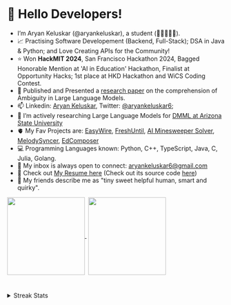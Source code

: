 <h1>👋 Hello Developers! </h1> 

- I’m Aryan Keluskar (@aryankeluskar), a student (📍🇮🇳🇺🇸).
- 📈 Practising Software Developement (Backend, Full-Stack); DSA in Java & Python; and Love Creating APIs for the Community!
- ⭐ Won **HackMIT 2024**, San Francisco Hackathon 2024, Bagged Honorable Mention at 'AI in Education' Hackathon, Finalist at Opportunity Hacks; 1st place at HKD Hackathon and WiCS Coding Contest.
- 🧬 Published and Presented a [research paper](https://arxiv.org/abs/2411.12395) on the comprehension of Ambiguity in Large Language Models.
- 📫 Linkedin: <a href="https://www.linkedin.com/in/aryankeluskar/">Aryan Keluskar</a>, Twitter: <a href="https://twitter.com/aryankeluskar6">@aryankeluskar6</a>;
  <!--- - 😁 Apart from coding, I love watching Movies, Pop/Soundtrack Music, playing Table Tennis, cycling, creating my very own web-series! --->
- 👀 I’m actively researching Large Language Models for [DMML at Arizona State University](https://dmml.asu.edu/)
- 🫀 My Fav Projects are: [EasyWire](https://easywire.aryankeluskar.com/), [FreshUntil](https://git.new/fresh), <a href="https://github.com/aryankeluskar/irina.minesweeper">AI Minesweeper Solver</a>, <a href="https://melodysyncer.aryankeluskar.com/">MelodySyncer</a>, <a href="http://dub.sh/edcomposer/" > EdComposer </a>
- 💻 Programming Languages known: Python, C++, TypeScript, Java, C, Julia, Golang.
- 📧 My inbox is always open to connect: <a href="mailto:aryankeluskar6@gmail.com">aryankeluskar6@gmail.com</a>
- 📝 Check out <a href="https://aryankeluskar.com/resume" target="__blank__">My Resume here</a> (Check out its source code [here](https://github.com/aryankeluskar/Latex-Resume))
- 🌻 My friends describe me as "tiny sweet helpful human, smart and quirky".

<a href="https://github.com/aryankeluskar/">
<img height=180 align="center"src="https://github-readme-stats.vercel.app/api?username=aryankeluskar&theme=github_dark" />
</a>‎‎ 
<a href="https://github.com/aryankeluskar/">
<img height=180 align="center" src="https://github-readme-stats.vercel.app/api/top-langs?username=aryankeluskar&theme=github_dark&layout=compact&langs_count=8&card_width=320&hide=jupyter%20notebook,swig,javascript" />
</a>

#

<details>
  <summary>Streak Stats</summary>
  <br>
  
  [![GitHub Streak](https://streak-stats.demolab.com?user=aryankeluskar&theme=github-dark-blue&border_radius=10&mode=weekly)](https://github.com/aryankeluskar)
</details>

